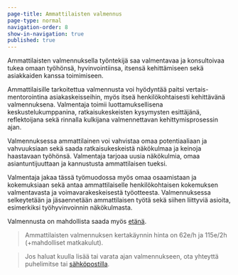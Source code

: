 ```yaml
---
page-title: Ammattilaisten valmennus
page-type: normal
navigation-order: 8
show-in-navigation: true
published: true
---
```

Ammattilaisten valmennuksella työntekijä saa valmentavaa ja konsultoivaa tukea omaan työhönsä, hyvinvointiinsa, itsensä kehittämiseen sekä asiakkaiden kanssa toimimiseen. 

Ammattilaisille tarkoitettua valmennusta voi hyödyntää paitsi vertais-mentorointina asiakaskeisseihin, myös itseä henkilökohtaisesti kehittävänä valmennuksena. Valmentaja toimii luottamuksellisena keskustelukumppanina, ratkaisukeskeisten kysymysten esittäjänä, reflektoijana sekä rinnalla kulkijana valmennettavan kehittymisprosessin ajan.

Valmennuksessa ammattilainen voi vahvistaa omaa potentiaaliaan ja vahvuuksiaan sekä saada ratkaisukeskeistä näkökulmaa ja keinoja haastavaan työhönsä. Valmentaja tarjoaa uusia näkökulmia, omaa asiantuntijuuttaan ja kannustusta ammattilaisen tueksi.

Valmentaja jakaa tässä työmuodossa myös omaa osaamistaan ja kokemuksiaan sekä antaa ammattilaiselle henkilökohtaisen kokemuksen valmentavasta ja voimavarakeskeisestä työotteesta. Valmennuksessa selkeytetään ja jäsaennetään ammattilaisen työtä sekä siihen liittyviä asioita, esimerkiksi työhyvinvoinnin näkökulmasta.

Valmennusta on mahdollista saada myös [etänä](/etavalmennus).

> Ammattilaisten valmennuksen kertakäynnin hinta on 62e/h ja 115e/2h (+mahdolliset matkakulut).

> Jos haluat kuulla lisää tai varata ajan valmennukseen, ota yhteyttä puhelimitse tai [sähköpostilla](/ota-yhteytta).
